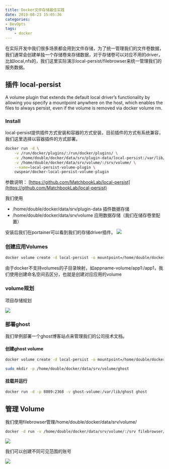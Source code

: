 ```yaml
---
title: Docker文件存储最佳实践
date: 2019-08-23 15:05:36
categories: 
- DevOpts
tags:
	- docker
---
```


在实际开发中我们很多场景都会用到文件存储，为了统一管理我们的文件卷数据，我们通常会创建单独一个存储卷来存储数据，对于存储卷可以对应不用的driver，比如local,nfs的，我们这里实际演示local-persist/filebrowser来统一管理我们的服务数据。
<!-- more -->

## 插件 local-persist
A volume plugin that extends the default local driver’s functionality by allowing you specify a mountpoint anywhere on the host, which enables the files to always persist, even if the volume is removed via docker volume rm.

### Install
local-persist提供插件方式安装和容器的方式安装，目前插件的方式有系统兼容，我们这里选择以容器插件的方式部署。
```sh
docker run -d \
    -v /run/docker/plugins/:/run/docker/plugins/ \
    -v /home/double/docker/data/srv/plugin-data/local-persist:/var/lib/docker/plugin-data/ \
    -v /home/double/docker/data/srv/volume/:/srv/volume/ \
    --name=local-persist-volume-plugin \
    cwspear/docker-local-persist-volume-plugin
```

参数说明：
[https://github.com/MatchbookLab/local-persist](https://github.com/MatchbookLab/local-persist)

我们使用
- /home/double/docker/data/srv/plugin-data 插件数据存储
- /home/double/docker/data/srv/volume      应用数据存储（我们在储存卷里配置）

安装后我们在portainer可以看到我们的存储driver插件。
![](/images/docker-fs/local-persist.png)

### 创建应用Volumes
```sh
docker volume create -d local-persist -o mountpoint=/home/double/docker/data/srv/volume/appname --name=appname-volume
```

由于docker不支持volumes的子目录映射，如appname-volume/app1:/app1，我们使用创建命名空间去区分，也就是创建对应应用的volume
### volume规划

项目存储规划

![](/images/docker-fs/project.png)


### 部署ghost
我们举例部署一个ghost博客站点来管理我们的公司技术文档。

#### 创建ghost volume
```sh
docker volume create -d local-persist -o mountpoint=/home/double/docker/data/srv/volume/ghost --name=ghost-volume
```

```sh
sudo mkdir -p /home/double/docker/data/srv/volume/ghost
```
#### 挂载并运行

```sh
docker run -d -p 8089:2368 -v ghost-volume:/var/lib/ghost ghost
```

## 管理 Volume

我们使用filebrowser管理/home/double/docker/data/srv/volume/

```sh
docker -d run -v /home/double/docker/data/srv/volume/:/srv filebrowser/filebrowser:latest -p 8087:80
```

![](/images/docker-fs/filebrowser.png)

我们可以创建不同可见范围的账号

![](/images/docker-fs/filebrowser-user.png)



